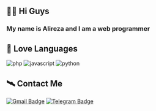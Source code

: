 ## 👋🏻 Hi Guys

### My name is Alireza and I am a web programmer 

## 🧡 Love Languages
![php](https://img.shields.io/badge/PHP-3178C6?style=for-the-badge&logo=php&logoColor=white)
![javascript](https://img.shields.io/badge/JavaScript-323330?style=for-the-badge&logo=javascript&logoColor=F7DF1E)
![python](https://img.shields.io/badge/Python-3776AB?style=for-the-badge&logo=python&logoColor=white)

## 🛰️ Contact Me
[![Gmail Badge](https://img.shields.io/badge/-toolsalireza10up@gmail.com-c14438?style=flat&logo=Gmail&logoColor=white&link=mailto:toolsalireza10up@gmail.com)](mailto:milwad.dev@gmail.com)
[![Telegram Badge](https://img.shields.io/badge/-Telegram-blue?style=flat&logo=telegram&logoColor=white&link=https://t.me/milwad84dev/)](https://t.me/alireza10up/)
